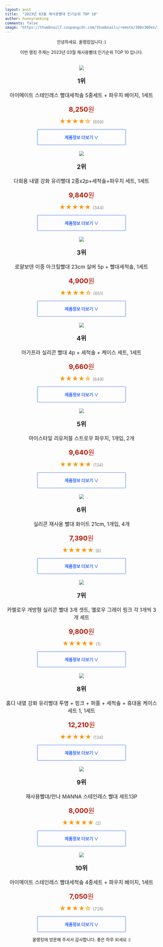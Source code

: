 ```yaml
---
layout: post
title:  "2023년 03월 재사용빨대 인기순위 TOP 10"
author: honeyranking
comments: false
image: "https://thumbnail7.coupangcdn.com/thumbnails/remote/300x300ex/image/retail/images/2019/09/26/22/6/638171d0-afab-4363-820a-7beba1217d88.jpg"
---
```

<p style="text-align: center;">안녕하세요. 꿀랭킹입니다 :)</p>
<p style="text-align: center;">이번 랭킹 주제는 2023년 03월 재사용빨대 인기순위 TOP 10 입니다.</p><center><img src="https://thumbnail7.coupangcdn.com/thumbnails/remote/300x300ex/image/retail/images/2019/09/26/22/6/638171d0-afab-4363-820a-7beba1217d88.jpg" style="margin-top:20px" /></center><p style="text-align: center; font-size: 20px"><b>1위</b></p><p style="text-align: center; font-size: 17px">아이메이트 스테인레스 빨대세척솔 5종세트 + 파우치 베이지, 1세트</p><p style="text-align: center;"><span style="color: #b61800; font-size: 22px;"><b>8,250</b>원</span></p><p style="text-align: center;"><span style="color: #ff9600; font-size: 20px;">★★★★☆ </span><span style="color: #878787;">(659)</span></p><center><a href="https://www.coupang.com/vp/products/309382433?itemId=975247792&q=%EC%9E%AC%EC%82%AC%EC%9A%A9%EB%B9%A8%EB%8C%80&sourceType=search&searchId=6428eb7fdd3b46c58ee15afe87af0d48"><div style="font-size: 14px; display: inline-block; padding: 15px 90px; color: #346aff; border-radius: 2px; border: 1px solid #346aff; cursor: pointer;"><b>제품정보 더보기 &or;</b></div></a></center><center><img src="https://thumbnail8.coupangcdn.com/thumbnails/remote/300x300ex/image/retail/images/2097200560938260-e3957d4a-eb9b-4ddb-9869-4197af81ba4f.jpg" style="margin-top:20px" /></center><p style="text-align: center; font-size: 20px"><b>2위</b></p><p style="text-align: center; font-size: 17px">다회용 내열 강화 유리빨대 2종x2p+세척솔+파우치 세트, 1세트</p><p style="text-align: center;"><span style="color: #b61800; font-size: 22px;"><b>9,840</b>원</span></p><p style="text-align: center;"><span style="color: #ff9600; font-size: 20px;">★★★★★ </span><span style="color: #878787;">(344)</span></p><center><a href="https://link.coupang.com/a/TsTjN"><div style="font-size: 14px; display: inline-block; padding: 15px 90px; color: #346aff; border-radius: 2px; border: 1px solid #346aff; cursor: pointer;"><b>제품정보 더보기 &or;</b></div></a></center><center><img src="https://thumbnail9.coupangcdn.com/thumbnails/remote/300x300ex/image/retail/images/2017/04/13/15/3/1a5835c6-57eb-401b-8441-2b80f30b87c9.jpg" style="margin-top:20px" /></center><p style="text-align: center; font-size: 20px"><b>3위</b></p><p style="text-align: center; font-size: 17px">로얄보덴 이중 아크릴빨대 23cm 실버 5p + 빨대세척솔, 1세트</p><p style="text-align: center;"><span style="color: #b61800; font-size: 22px;"><b>4,900</b>원</span></p><p style="text-align: center;"><span style="color: #ff9600; font-size: 20px;">★★★★☆ </span><span style="color: #878787;">(651)</span></p><center><a href="https://link.coupang.com/a/TsTjP"><div style="font-size: 14px; display: inline-block; padding: 15px 90px; color: #346aff; border-radius: 2px; border: 1px solid #346aff; cursor: pointer;"><b>제품정보 더보기 &or;</b></div></a></center><center><img src="https://thumbnail6.coupangcdn.com/thumbnails/remote/300x300ex/image/retail/images/2020/03/13/12/9/ec102d9b-ffe9-4a34-aac0-bb79203d31f7.jpg" style="margin-top:20px" /></center><p style="text-align: center; font-size: 20px"><b>4위</b></p><p style="text-align: center; font-size: 17px">아가프라 실리콘 빨대 4p + 세척솔 + 케이스 세트, 1세트</p><p style="text-align: center;"><span style="color: #b61800; font-size: 22px;"><b>9,660</b>원</span></p><p style="text-align: center;"><span style="color: #ff9600; font-size: 20px;">★★★★☆ </span><span style="color: #878787;">(649)</span></p><center><a href="https://link.coupang.com/a/TsTjQ"><div style="font-size: 14px; display: inline-block; padding: 15px 90px; color: #346aff; border-radius: 2px; border: 1px solid #346aff; cursor: pointer;"><b>제품정보 더보기 &or;</b></div></a></center><center><img src="https://thumbnail8.coupangcdn.com/thumbnails/remote/300x300ex/image/retail/images/2021/04/22/14/9/088287fb-1e72-44f1-8427-f2888970ad11.jpg" style="margin-top:20px" /></center><p style="text-align: center; font-size: 20px"><b>5위</b></p><p style="text-align: center; font-size: 17px">마이스타일 리유저블 스트로우 파우치, 1개입, 2개</p><p style="text-align: center;"><span style="color: #b61800; font-size: 22px;"><b>9,640</b>원</span></p><p style="text-align: center;"><span style="color: #ff9600; font-size: 20px;">★★★★★ </span><span style="color: #878787;">(134)</span></p><center><a href="https://link.coupang.com/a/TsTjS"><div style="font-size: 14px; display: inline-block; padding: 15px 90px; color: #346aff; border-radius: 2px; border: 1px solid #346aff; cursor: pointer;"><b>제품정보 더보기 &or;</b></div></a></center><center><img src="https://thumbnail9.coupangcdn.com/thumbnails/remote/300x300ex/image/retail/images/2021/04/22/15/9/1f044e21-b850-4ad8-9ee8-fec0a495ff01.jpg" style="margin-top:20px" /></center><p style="text-align: center; font-size: 20px"><b>6위</b></p><p style="text-align: center; font-size: 17px">실리콘 재사용 빨대 화이트 21cm, 1개입, 4개</p><p style="text-align: center;"><span style="color: #b61800; font-size: 22px;"><b>7,390</b>원</span></p><p style="text-align: center;"><span style="color: #ff9600; font-size: 20px;">★★★★★ </span><span style="color: #878787;">(8)</span></p><center><a href="https://link.coupang.com/a/TsTjU"><div style="font-size: 14px; display: inline-block; padding: 15px 90px; color: #346aff; border-radius: 2px; border: 1px solid #346aff; cursor: pointer;"><b>제품정보 더보기 &or;</b></div></a></center><center><img src="https://thumbnail9.coupangcdn.com/thumbnails/remote/300x300ex/image/vendor_inventory/95a2/a62127388f06b00b27b03692c8a593478b02fac414f660f6fa9e4d8ac381.jpg" style="margin-top:20px" /></center><p style="text-align: center; font-size: 20px"><b>7위</b></p><p style="text-align: center; font-size: 17px">카멜로우 개방형 실리콘 빨대 3개 셋트, 옐로우 그레이 핑크 각 1개씩 3개 세트</p><p style="text-align: center;"><span style="color: #b61800; font-size: 22px;"><b>9,800</b>원</span></p><p style="text-align: center;"><span style="color: #ff9600; font-size: 20px;">★★★★★ </span><span style="color: #878787;">(1)</span></p><center><a href="https://link.coupang.com/a/TsTjW"><div style="font-size: 14px; display: inline-block; padding: 15px 90px; color: #346aff; border-radius: 2px; border: 1px solid #346aff; cursor: pointer;"><b>제품정보 더보기 &or;</b></div></a></center><center><img src="https://thumbnail6.coupangcdn.com/thumbnails/remote/300x300ex/image/retail/images/2022/01/05/17/6/349c3fa0-ef6f-44b2-8497-5b9069192d18.jpg" style="margin-top:20px" /></center><p style="text-align: center; font-size: 20px"><b>8위</b></p><p style="text-align: center; font-size: 17px">홈디 내열 강화 유리빨대 투명 + 핑크 + 퍼플 + 세척솔 + 휴대용 케이스 세트 1, 1세트</p><p style="text-align: center;"><span style="color: #b61800; font-size: 22px;"><b>12,210</b>원</span></p><p style="text-align: center;"><span style="color: #ff9600; font-size: 20px;">★★★★★ </span><span style="color: #878787;">(134)</span></p><center><a href="https://link.coupang.com/a/TsTjX"><div style="font-size: 14px; display: inline-block; padding: 15px 90px; color: #346aff; border-radius: 2px; border: 1px solid #346aff; cursor: pointer;"><b>제품정보 더보기 &or;</b></div></a></center><center><img src="https://thumbnail9.coupangcdn.com/thumbnails/remote/300x300ex/image/vendor_inventory/ef3c/5e9584d2a7e543fb7adc09e59478e295248da1f426667f26b4e988be385c.jpeg" style="margin-top:20px" /></center><p style="text-align: center; font-size: 20px"><b>9위</b></p><p style="text-align: center; font-size: 17px">재사용빨대/만나 MANNA 스테인레스 빨대 세트13P</p><p style="text-align: center;"><span style="color: #b61800; font-size: 22px;"><b>8,000</b>원</span></p><p style="text-align: center;"><span style="color: #ff9600; font-size: 20px;">★★★★★ </span><span style="color: #878787;">(2)</span></p><center><a href="https://link.coupang.com/a/TsTjZ"><div style="font-size: 14px; display: inline-block; padding: 15px 90px; color: #346aff; border-radius: 2px; border: 1px solid #346aff; cursor: pointer;"><b>제품정보 더보기 &or;</b></div></a></center><center><img src="https://thumbnail9.coupangcdn.com/thumbnails/remote/300x300ex/image/retail/images/2019/09/26/22/9/ddf413d4-aece-4b0d-b3f4-42b34bee6412.jpg" style="margin-top:20px" /></center><p style="text-align: center; font-size: 20px"><b>10위</b></p><p style="text-align: center; font-size: 17px">아이메이트 스테인레스 빨대세척솔 4종세트 + 파우치 베이지, 1세트</p><p style="text-align: center;"><span style="color: #b61800; font-size: 22px;"><b>7,050</b>원</span></p><p style="text-align: center;"><span style="color: #ff9600; font-size: 20px;">★★★★☆ </span><span style="color: #878787;">(728)</span></p><center><a href="https://www.coupang.com/vp/products/309366617?itemId=975194940&q=%EC%9E%AC%EC%82%AC%EC%9A%A9%EB%B9%A8%EB%8C%80&sourceType=search&searchId=6428eb7fdd3b46c58ee15afe87af0d48"><div style="font-size: 14px; display: inline-block; padding: 15px 90px; color: #346aff; border-radius: 2px; border: 1px solid #346aff; cursor: pointer;"><b>제품정보 더보기 &or;</b></div></a></center><p style="text-align: center;">꿀랭킹에 방문해 주셔서 감사합니다. 좋은 하루 되세요 :)</p>
